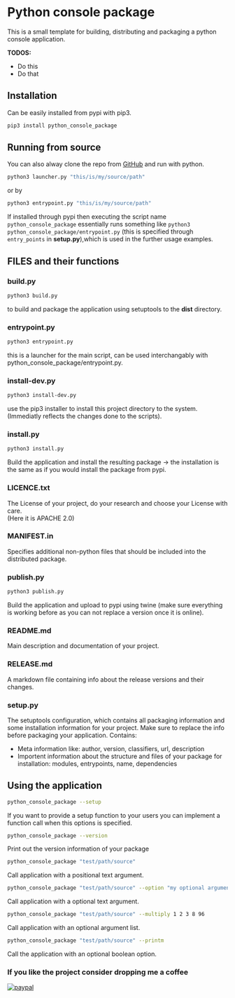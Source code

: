 # Python console package

This is a small template for building, distributing and packaging a python console application.

**TODOS:**

- Do this
- Do that

## Installation

Can be easily installed from pypi with pip3.

```bash
pip3 install python_console_package
```

## Running from source

You can also alway clone the repo from [GitHub](https://github.com/MarkusPeitl/python_console_package) and run with python.

```bash
python3 launcher.py "this/is/my/source/path"
```

or by

```bash
python3 entrypoint.py "this/is/my/source/path"
```

If installed through pypi then executing the script name `python_console_package` essentially runs something like `python3 python_console_package/entrypoint.py` (this is specified through `entry_points` in **setup.py**),which is used in the further usage examples.

## FILES and their functions

### build.py

```bash
python3 build.py
```

to build and package the application using setuptools to the **dist** directory.  

### entrypoint.py

```bash
python3 entrypoint.py
```

this is a launcher for the main script, can be used interchangably with python_console_package/entrypoint.py.  

### install-dev.py

```bash
python3 install-dev.py
```

use the pip3 installer to install this project directory to the system. (Immediatly reflects the changes done to the scripts).  

### install.py

```bash
python3 install.py
```

Build the application and install the resulting package -> the installation is the same as if you would install the package from pypi.  

### LICENCE.txt

The License of your project, do your research and choose your License with care.  
(Here it is APACHE 2.0)  

### MANIFEST.in

Specifies additional non-python files that should be included into the distributed package.  

### publish.py

```bash
python3 publish.py
```

Build the application and upload to pypi using twine (make sure everything is working before as you can not replace a version once it is online).  

### README.md

Main description and documentation of your project.  

### RELEASE.md

A markdown file containing info about the release versions and their changes.  

### setup.py

The setuptools configuration, which contains all packaging information and some installation information for your project.
Make sure to replace the info before packaging your application.
Contains:

- Meta information like: author, version, classifiers, url, description
- Importent information about the structure and files of your package for installation: modules, entrypoints, name, dependencies

## Using the application

```bash
python_console_package --setup
```

If you want to provide a setup function to your users you can implement a function call when this options is specified.

```bash
python_console_package --version
```

Print out the version information of your package

```bash
python_console_package "test/path/source"
```

Call application with a positional text argument.

```bash
python_console_package "test/path/source" --option "my optional argument text"
```

Call application with a optional text argument.

```bash
python_console_package "test/path/source" --multiply 1 2 3 8 96
```

Call application with an optional argument list.

```bash
python_console_package "test/path/source" --printm
```

Call the application with an optional boolean option.

### If you like the project consider dropping me a coffee

[![paypal](https://www.paypalobjects.com/en_US/i/btn/btn_donate_LG.gif)](https://www.paypal.com/donate?hosted_button_id=BSFX8LCPHW2AE)
  
<br>  
<br>